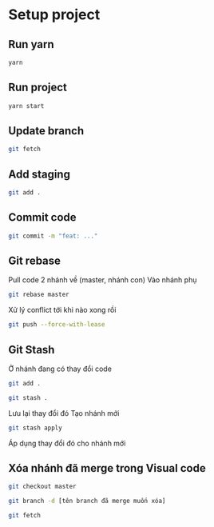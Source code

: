 # Setup project

## Run yarn

```cmd
yarn
```

## Run project

```cmd
yarn start
```

## Update branch

```bash
git fetch
```

## Add staging

```bash
git add .
```

## Commit code

```bash
git commit -m "feat: ..."
```

## Git rebase

Pull code 2 nhánh về (master, nhánh con)
Vào nhánh phụ

```bash
git rebase master
```

Xử lý conflict tới khi nào xong rồi

```bash
git push --force-with-lease
```

## Git Stash
Ở nhánh đang có thay đổi code

```bash
git add .
```

```bash
git stash .
```

Lưu lại thay đổi đó
Tạo nhánh mới

```bash
git stash apply
```

Áp dụng thay đổi đó cho nhánh mới

## Xóa nhánh đã merge trong Visual code
```bash
git checkout master
```

```bash
git branch -d [tên branch đã merge muốn xóa]
```

```bash
git fetch
```
